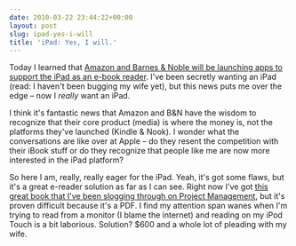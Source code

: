 ```yaml
---
date: 2010-03-22 23:44:22+00:00
layout: post
slug: ipad-yes-i-will
title: 'iPad: Yes, I will.'
---
```


Today I learned that [Amazon and Barnes & Noble will be launching apps to support the iPad as an e-book reader](http://arstechnica.com/apple/news/2010/03/amazon-and-barnes-noble-plan-to-ride-the-ipad-e-book-train.ars). I've been secretly wanting an iPad (read: I haven't been bugging my wife yet), but this news puts me over the edge – now I _really_ want an iPad.

I think it's fantastic news that Amazon and B&N have the wisdom to recognize that their core product (media) is where the money is, not the platforms they've launched (Kindle & Nook). I wonder what the conversations are like over at Apple – do they resent the competition with their iBook stuff or do they recognize that people like me are now more interested in the iPad platform?

So here I am, really, really eager for the iPad. Yeah, it's got some flaws, but it's a great e-reader solution as far as I can see. Right now I've got [this great book that I've been slogging through on Project Management](http://www.sitepoint.com/books/project1/), but it's proven difficult because it's a PDF. I find my attention span wanes when I'm trying to read from a monitor (I blame the internet) and reading on my iPod Touch is a bit laborious. Solution? $600 and a whole lot of pleading with my wife.
